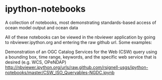 ipython-notebooks
=================

A collection of notebooks, most demonstrating standards-based access of ocean model output and ocean data

All of these notebooks can be viewed in the nbviewer application by going to nbviewer.ipython.org and entering the raw github url.  Some examples:

Demonstration of an OGC Catalog Services for the Web (CSW) query using a bounding box, time range, keywords, and the specific web service that is desired (e.g. WCS, OPeNDAP)
http://nbviewer.ipython.org/urls/raw.github.com/rsignell-usgs/ipython-notebooks/master/CSW_ISO_Queryables-NGDC.ipynb
